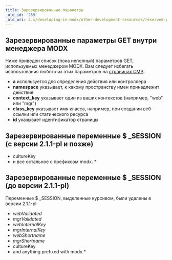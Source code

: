 ```yaml
---
title: Зарезервированные параметры
_old_id: '259'
_old_uri: 2.x/developing-in-modx/other-development-resources/reserved-parameters
---
```


## Зарезервированные параметры GET внутри менеджера MODX

Ниже приведен список (пока неполный) параметров GET, используемых менеджером MODX. Вам следует избегать использования любого из этих параметров на [страницах CMP](extending-modx/custom-manager-pages "Custom Manager Pages"):

- **a** используется для определения действия или контроллера
- **namespace** указывает, к какому пространству имен принадлежит действие
- **context_key** указывает один из ваших контекстов (например, "web" или "mgr")
- **class_key** указывает имя класса, например, при создании веб-ссылки или статического ресурса
- **id** указывает идентификатор страницы

## Зарезервированные переменные $ _SESSION (с версии 2.1.1-pl и позже)

- cultureKey
- и все остальное с префиксом modx. *

## Зарезервированные переменные $ _SESSION (до версии 2.1.1-pl)

Переменные $ _SESSION, выделенные курсивом, были удалены в версии 2.1.1-pl

- *webValidated*
- *mgrValidated*
- *webInternalKey*
- *mgrInternalKey*
- *webShortname*
- *mgrShortname*
- cultureKey
- and anything prefixed with modx.*
